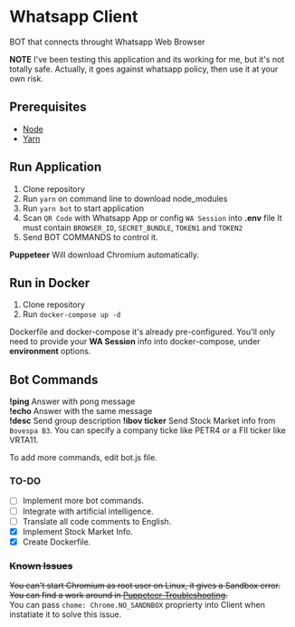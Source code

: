 # Whatsapp Client
BOT that connects throught Whatsapp Web Browser

**NOTE** I've been testing this application and its working for me, but it's not totally safe. 
Actually, it goes against whatsapp policy, then use it at your own risk. 

## Prerequisites
- [Node](https://nodejs.org/en/)
- [Yarn](https://yarnpkg.com/pt-BR/)

## Run Application
1. Clone repository
2. Run `yarn` on command line to download node_modules
3. Run `yarn bot` to start application
4. Scan `QR Code` with Whatsapp App or config `WA Session` into **.env** file
   It must contain `BROWSER_ID`, `SECRET_BUNDLE`, `TOKEN1` and `TOKEN2`
5. Send BOT COMMANDS to control it.

**Puppeteer** Will download Chromium automatically.

## Run in Docker
1. Clone repository
2. Run `docker-compose up -d`  

Dockerfile and docker-compose it's already pre-configured. You'll only need to provide your **WA Session** info into docker-compose, under **environment** options.

## Bot Commands
**!ping** Answer with pong message  
**!echo** Answer with the same message  
**!desc** Send group description
**!ibov ticker** Send Stock Market info from `Bovespa B3`. You can specify a company ticke like PETR4 or a FII ticker like VRTA11.      

To add more commands, edit bot.js file.

### TO-DO
- [ ] Implement more bot commands. 
- [ ] Integrate with artificial intelligence. 
- [ ] Translate all code comments to English.
- [x] Implement Stock Market Info.
- [x] Create Dockerfile.

### ~~Known Issues~~
~~You can't start Chromium as root user on Linux, it gives a Sandbox error.~~
~~You can find a work around in [Puppeteer-Troubleshooting](https://github.com/GoogleChrome/puppeteer/blob/master/docs/troubleshooting.md).~~  
You can pass `chome: Chrome.NO_SANDNBOX` proprierty into Client when instatiate it to solve this issue.  